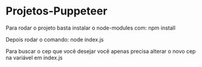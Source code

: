 # Projetos-Puppeteer

Para rodar o projeto basta instalar o node-modules com: npm install

Depois rodar o comando: node index.js

Para buscar o cep que você desejar você apenas precisa alterar o novo cep na variável <cep> em index.js
